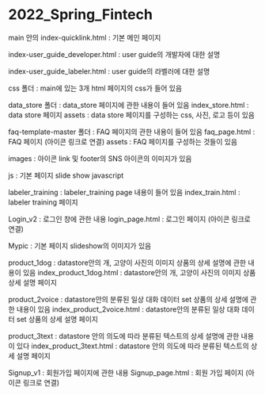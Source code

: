 # 2022_Spring_Fintech

main 안의
  index-quicklink.html : 기본 메인 페이지
  
  index-user_guide_developer.html : user guide의 개발자에 대한 설명
  
  index-user_guide_labeler.html : user guide의 라벨러에 대한 설명
  
  css 폴더 : main에 있는 3개 html 페이지의 css가 들어 있음
  
  data_store 폴더 : data_store 페이지에 관한 내용이 들어 있음 
    index_store.html : data store 페이지
    assets : data store 페이지를 구성하는 css, 사진, 로고 등이 있음
    
  faq-template-master 폴더 : FAQ 페이지의 관한 내용이 들어 있음
    faq_page.html : FAQ 페이지 (아이콘 링크로 연결)
    assets : FAQ 페이지를 구성하는 것들이 있음
  
  images : 아이콘 link 및 footer의 SNS 아이콘의 이미지가 있음
  
  js : 기본 페이지 slide show javascript
  
  labeler_training : labeler_training page 내용이 들어 있음
    index_train.html : labeler training 페이지
  
  Login_v2 : 로그인 창에 관한 내용
    login_page.html : 로그인 페이지 (아이콘 링크로 연결)
   
  Mypic : 기본 페이지 slideshow의 이미지가 있음
  
  product_1dog : datastore안의 개, 고양이 사진의 이미지 상품의 상세 설명에 관한 내용이 있음
    index_product_1dog.html : datastore안의 개, 고양이 사진의 이미지 상품 상세 설명 페이지
    
  product_2voice : datastore안의 분류된 일상 대화 데이터 set 상품의 상세 설명에 관한 내용이 있음
    index_product_2voice.html : datastore안의 분류된 일상 대화 데이터 set 상품의 상세 설명 페이지
    
  product_3text : datastore 안의 의도에 따라 분류된 텍스트의 상세 설명에 관한 내용이 있다
    index_product_3text.html : datastore 안의 의도에 따라 분류된 텍스트의 상세 설명 페이지
   
  Signup_v1 : 회원가입 페이지에 관한 내용
    Signup_page.html : 회원 가입 페이지 (아이콘 링크로 연결)
  
  
  
  
  
  
  
